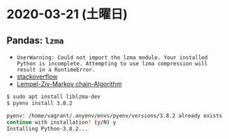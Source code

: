 # 2020-03-21 (土曜日)

## Pandas: `lzma`

- `UserWarning: Could not import the lzma module. Your installed Python is incomplete. Attempting to use lzma compression will result in a RuntimeError.`
- [stackoverflow](https://stackoverflow.com/questions/57743230/userwarning-could-not-import-the-lzma-module-your-installed-python-is-incomple)
- [Lempel-Ziv-Markov chain-Algorithm](https://ja.wikipedia.org/wiki/Lempel-Ziv-Markov_chain-Algorithm)

~~~bash
$ sudo apt install liblzma-dev
$ pyenv install 3.8.2

pyenv: /home/vagrant/.anyenv/envs/pyenv/versions/3.8.2 already exists
continue with installation? (y/N) y
Installing Python-3.8.2...
~~~
